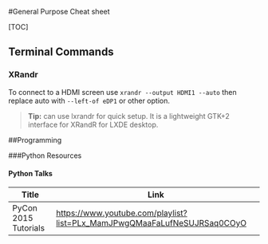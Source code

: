 #General Purpose Cheat sheet 

 [TOC]

## Terminal Commands
### XRandr

To connect to a HDMI screen use `xrandr --output HDMI1 --auto` then replace auto with `--left-of eDP1` or other option.

> **Tip:** can use lxrandr for quick setup. It is a lightweight GTK+2 interface for XRandR for LXDE desktop.

##Programming

###Python Resources

#### Python Talks
| Title | Link |
| ----- | ---- |
| PyCon 2015 Tutorials | https://www.youtube.com/playlist?list=PLx_MamJPwgQMaaFaLufNeSUJRSaq0COyO |
